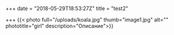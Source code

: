 +++
date = "2018-05-29T18:53:27Z"
title = "test2"

+++
{{< photo full="/uploads/koala.jpg" thumb="image1.jpg" alt="" phototitle="girl" description="Описание">}}